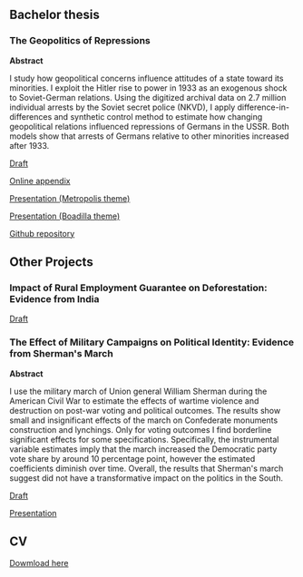## Bachelor thesis
### The Geopolitics of Repressions
**Abstract** 

I study how geopolitical concerns influence attitudes of a state toward its minorities. I exploit the Hitler rise to power in 1933 as an
exogenous shock to Soviet-German relations. Using the digitized archival data on 2.7 million individual arrests by the Soviet secret
police (NKVD), I apply difference-in-differences and synthetic control method to estimate how changing geopolitical relations influenced
repressions of Germans in the USSR. Both models show that arrests of Germans relative to other minorities increased after 1933.

[Draft](https://martin-kosiik.github.io/Geopolitics_of_Repressions.pdf)

[Online appendix](https://martin-kosiik.github.io/online_appendix.pdf)

[Presentation (Metropolis theme)](https://martin-kosiik.github.io/Thesis_presentation.pdf)

[Presentation (Boadilla theme)](https://martin-kosiik.github.io/Presentation_Boadilla.pdf)

[Github repository](https://github.com/martin-kosiik/Geopolitics-of-Repressions)

## Other Projects
### Impact of Rural Employment Guarantee on Deforestation: Evidence from India
[Draft](https://martin-kosiik.github.io/Dev_econ___final_paper.pdf)

### The Effect of Military Campaigns on Political Identity: Evidence from Sherman's March

**Abstract**

I use the military march of Union general William Sherman during the American Civil War to estimate the effects of wartime violence and destruction on post-war voting and political outcomes. 
The results show small and insignificant effects of the march on Confederate monuments construction and lynchings. 
Only for voting outcomes I find borderline significant effects for some specifications. Specifically, the instrumental variable estimates imply that the march increased the Democratic party vote share by around 10 percentage point, however the estimated coefficients diminish over time. 
Overall, the results that Sherman's march suggest did not have a transformative impact on the politics in the South.  

[Draft](https://martin-kosiik.github.io/sherman_march_draft.pdf)

[Presentation](https://martin-kosiik.github.io/sherman_march_presentation.pdf)

## CV
[Dowmload here](https://martin-kosiik.github.io/CV.pdf) 

